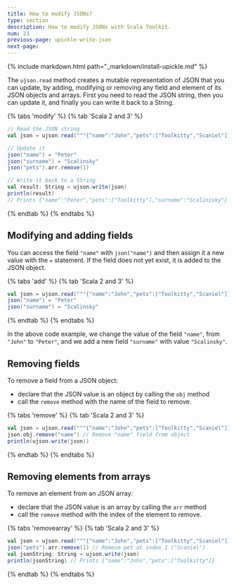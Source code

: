 ```yaml
---
title: How to modify JSONs?
type: section
description: How to modify JSONs with Scala Toolkit.
num: 23
previous-page: upickle-write-json
next-page: 
---
```


{% include markdown.html path="_markdown/install-upickle.md" %}

The `ujson.read` method creates a mutable representation of JSON that you can update, by adding, modifying or removing any field and element of its JSON objects and arrays.
First you need to read the JSON string, then you can update it, and finally you can write it back to a String.

{% tabs 'modify' %}
{% tab 'Scala 2 and 3' %}
```scala
// Read the JSON string
val json = ujson.read("""{"name":"John","pets":["Toolkitty","Scaniel"]}""")

// Update it
json("name") = "Peter"
json("surname") = "Scalinsky"
json("pets").arr.remove(1)

// Write it back to a String
val result: String = ujson.write(json)
println(result)
// Prints {"name":"Peter","pets":["Toolkitty"],"surname":"Scalinisky"}
```
{% endtab %}
{% endtabs %}

## Modifying and adding fields

You can access the field `"name"` with `json("name")` and then assign it a new value with the `=` statement.
If the field does not yet exist, it is added to the JSON object.

{% tabs 'add' %}
{% tab 'Scala 2 and 3' %}
```scala
val json = ujson.read("""{"name":"John","pets":["Toolkitty","Scaniel"]}""")
json("name") = "Peter"
json("surname") = "Scalinsky"
```
{% endtab %}
{% endtabs %}

In the above code example, we change the value of the field `"name"`, from `"John"` to `"Peter"`, and we add a new field `"surname"` with value `"Scalinsky"`.

## Removing fields

To remove a field from a JSON object:
- declare that the JSON value is an object by calling the `obj` method
- call the `remove` method with the name of the field to remove.

{% tabs 'remove' %}
{% tab 'Scala 2 and 3' %}
```scala
val json = ujson.read("""{"name":"John","pets":["Toolkitty","Scaniel"]}""")
json.obj.remove("name") // Remove "name" field from object
println(ujson.write(json))
```
{% endtab %}
{% endtabs %}

## Removing elements from arrays

To remove an element from an JSON array:
- declare that the JSON value is an array by calling the `arr` method
- call the `remove` method with the index of the element to remove.

{% tabs 'removearray' %}
{% tab 'Scala 2 and 3' %}
```scala
val json = ujson.read("""{"name":"John","pets":["Toolkitty","Scaniel"]}""")
json("pets").arr.remove(1) // Remove pet at index 1 ("Scaniel")
val jsonString: String = ujson.write(json)
println(jsonString) // Prints {"name":"John","pets":["Toolkitty"]}
```
{% endtab %}
{% endtabs %}